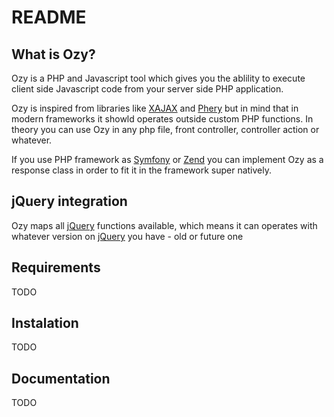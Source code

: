 README
======

What is Ozy?
------------

Ozy is a PHP and Javascript tool which gives you the ablility to execute client side 
Javascript code from your server side PHP application.

Ozy is inspired from libraries like [XAJAX][1] and [Phery][2] but in mind that in modern frameworks 
it showld operates outside custom PHP functions. In theory you can use Ozy in any php file, 
front controller, controller action or whatever.

If you use PHP framework as [Symfony][3] or [Zend][4] you can implement Ozy as a response class in order 
to fit it in the framework super natively.

jQuery integration
------------------

Ozy maps all [jQuery][5] functions available, which means it can operates with whatever version on [jQuery][5] you have - 
old or future one

Requirements
------------
TODO

Instalation
-----------
TODO

Documentation
-------------
TODO


[1]: http://www.xajax-project.org/
[2]: http://phery-php-ajax.net/
[3]: http://symfony.com/
[4]: http://zend.com/
[5]: http://jquery.com/
